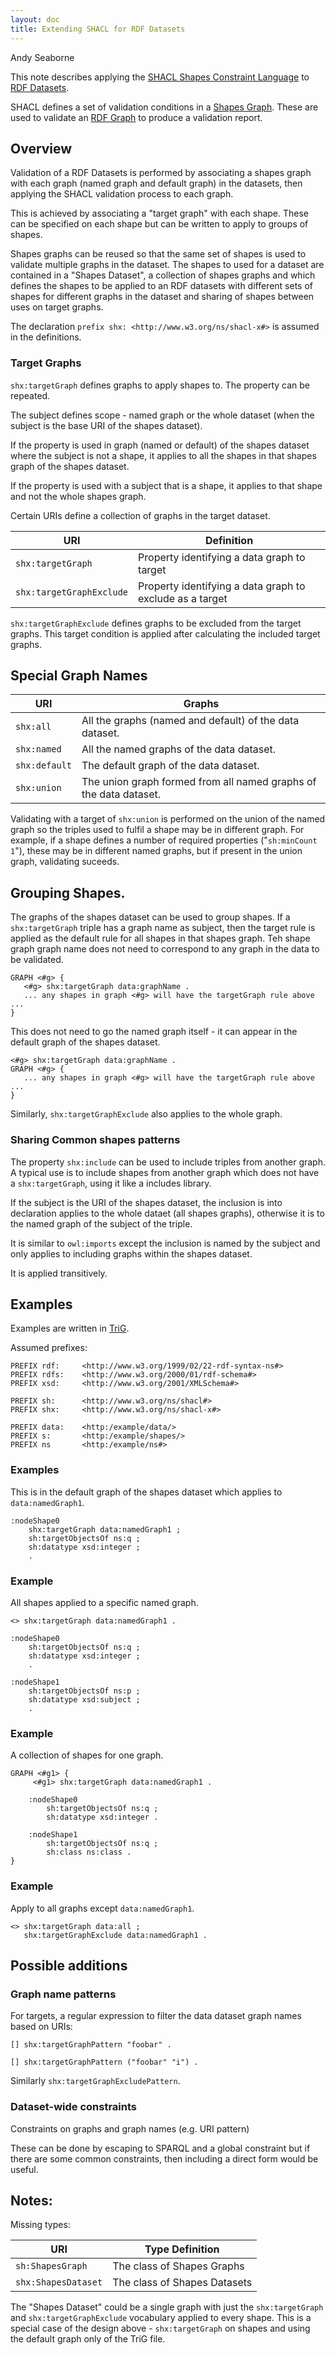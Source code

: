```yaml
---
layout: doc
title: Extending SHACL for RDF Datasets
---
```

<div class="docinfo">
     <p>Andy Seaborne</p>
</div>

This note describes applying the 
[SHACL Shapes Constraint Language](https://www.w3.org/TR/shacl/)
to [RDF Datasets](https://www.w3.org/TR/rdf11-concepts/#section-dataset).

SHACL defines a set of validation conditions in a [Shapes
Graph](https://www.w3.org/TR/shacl/#shapes-graph). These are used to validate an
[RDF Graph](https://www.w3.org/TR/rdf11-concepts/#section-rdf-graph) to produce
a validation report.

## Overview

Validation of a RDF Datasets is performed by associating a shapes graph with
each graph (named graph and default graph) in the datasets, then applying the
SHACL validation process to each graph.

This is achieved by associating a "target graph" with each shape. These can be
specified on each shape but can be written to apply to groups of shapes.

Shapes graphs can be reused so that the same set of shapes is used to validate
multiple graphs in the dataset. The shapes to used for a dataset are contained
in a "Shapes Dataset", a collection of shapes graphs and which defines the
shapes to be applied to an RDF datasets with different sets of shapes for
different graphs in the dataset and sharing of shapes between uses on target
graphs.

The declaration
```prefix shx: <http://www.w3.org/ns/shacl-x#>```
is assumed in the definitions.

### Target Graphs

`shx:targetGraph` defines graphs to apply shapes to.
The property can be repeated.

The subject defines scope - named graph or the whole dataset (when the subject
is the base URI of the shapes dataset).

If the property is used in graph (named or default) of the shapes dataset where
the subject is not a shape, it applies to all the shapes in that shapes graph of
the shapes dataset.

If the property is used with a subject that is a shape, it applies to that shape
and not the whole shapes graph.

Certain URIs define a collection of graphs in the target dataset.

| URI | Definition | 
|-----|------------|
| `shx:targetGraph`        | Property identifying a data graph to target  |
| `shx:targetGraphExclude` | Property identifying a data graph to exclude as a target   |

`shx:targetGraphExclude` defines graphs to be excluded from the target graphs.
This target condition is applied after calculating the included target graphs.

## Special Graph Names

| URI | Graphs     | 
|-----|------------|
| `shx:all`     | All the graphs (named and default) of the data dataset.  |
| `shx:named`   | All the named graphs of the data dataset.  |
| `shx:default` | The default graph of the data dataset.  |
| `shx:union`   | The union graph formed from all named graphs of the data dataset.  |

Validating with a target of `shx:union` is performed on the union of the named
graph so the triples used to fulfil a shape may be in different graph. For
example, if a shape defines a number of required properties ("`sh:minCount 1`"),
these may be in different named graphs, but if present in the union graph,
validating suceeds.

## Grouping Shapes.

The graphs of the shapes dataset can be used to group shapes. If a
`shx:targetGraph` triple has a graph name as subject, then the target rule is
applied as the default rule for all shapes in that shapes graph. Teh shape graph graph name does not need to correspond to any graph in the data to be validated. 

```
GRAPH <#g> {
   <#g> shx:targetGraph data:graphName .
   ... any shapes in graph <#g> will have the targetGraph rule above ...
}
```

This does not need to go the named graph itself - it can appear in the default
graph of the shapes dataset.

```
<#g> shx:targetGraph data:graphName .
GRAPH <#g> {
   ... any shapes in graph <#g> will have the targetGraph rule above ...
}
```
Similarly, `shx:targetGraphExclude` also applies to the whole graph.

### Sharing Common shapes patterns

The property `shx:include` can be used to include triples from another graph. A
typical use is to include shapes from another graph which does not have a
`shx:targetGraph`, using it like a includes library.

If the subject is the URI of the shapes dataset, the inclusion is into 
declaration applies to the whole dataet (all shapes graphs), otherwise it is to
the named graph of the subject of the triple.

It is similar to `owl:imports` except the inclusion is named by the subject and
only applies to including graphs within the shapes dataset.

It is applied transitively.

## Examples

Examples are written in [TriG](https://www.w3.org/TR/trig/).

Assumed prefixes:
```
PREFIX rdf:     <http://www.w3.org/1999/02/22-rdf-syntax-ns#> 
PREFIX rdfs:    <http://www.w3.org/2000/01/rdf-schema#>
PREFIX xsd:     <http://www.w3.org/2001/XMLSchema#>

PREFIX sh:      <http://www.w3.org/ns/shacl#>
PREFIX shx:     <http://www.w3.org/ns/shacl-x#>

PREFIX data:    <http:/example/data/>
PREFIX s:       <http:/example/shapes/>
PREFIX ns       <http:/example/ns#>
```

### Examples

This is in the default graph of the shapes dataset which applies to
`data:namedGraph1`.

```
:nodeShape0
    shx:targetGraph data:namedGraph1 ;
    sh:targetObjectsOf ns:q ;
    sh:datatype xsd:integer ;
    .
```

### Example

All shapes applied to a specific named graph.

```
<> shx:targetGraph data:namedGraph1 .

:nodeShape0
    sh:targetObjectsOf ns:q ;
    sh:datatype xsd:integer ;
    .

:nodeShape1
    sh:targetObjectsOf ns:p ;
    sh:datatype xsd:subject ;
    .
```

### Example

A collection of shapes for one graph.

```
GRAPH <#g1> {
     <#g1> shx:targetGraph data:namedGraph1 .

    :nodeShape0
        sh:targetObjectsOf ns:q ;
        sh:datatype xsd:integer .

    :nodeShape1
        sh:targetObjectsOf ns:q ;
        sh:class ns:class .
}
```

### Example
Apply to all graphs except `data:namedGraph1`.

```
<> shx:targetGraph data:all ;
   shx:targetGraphExclude data:namedGraph1 .
```

## Possible additions

### Graph name patterns

For targets, a regular expression to filter the data dataset graph names based
on URIs:

```
[] shx:targetGraphPattern "foobar" .
```

```
[] shx:targetGraphPattern ("foobar" "i") .
```

Similarly `shx:targetGraphExcludePattern`.

### Dataset-wide constraints

Constraints on graphs and graph names (e.g. URI pattern)

These can be done by escaping to SPARQL and a global constraint but if there are
some common constraints, then including a direct form would be useful.

## Notes:

Missing types:

| URI | Type Definition | 
|-----|-----------------|
| `sh:ShapesGraph`         | The class of Shapes Graphs    |
| `shx:ShapesDataset`      | The class of Shapes Datasets  |


The "Shapes Dataset" could be a single graph with just the `shx:targetGraph` and
`shx:targetGraphExclude` vocabulary applied to every shape.  This is a special
case of the design above - `shx:targetGraph` on shapes and using the default
graph only of the TriG file.
